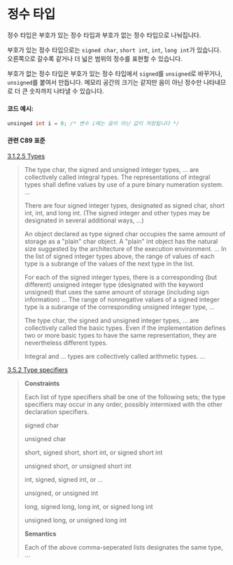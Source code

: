 # 정수 타입
정수 타입은 부호가 있는 정수 타입과 부호가 없는 정수 타입으로 나눠집니다. 

부호가 있는 정수 타입으로는 `signed char`, `short int`, `int`, `long int`가 있습니다. 
오른쪽으로 갈수록 같거나 더 넓은 범위의 정수를 표현할 수 있습니다. 

부호가 없는 정수 타입은 부호가 있는 정수 타입에서 `signed`를 `unsigned`로 바꾸거나, `unsigned`를 붙여서 만듭니다.
메모리 공간의 크기는 같지만 음이 아닌 정수만 나타내므로 더 큰 숫자까지 나타낼 수 있습니다.

#### 코드 예시:
```c
unsinged int i = 0; /* 변수 i에는 음이 아닌 값이 저장됩니다 */
```

#### 관련 C89 표준
[3.1.2.5 Types](https://port70.net/~nsz/c/c89/c89-draft.html#3.1.2.5)
> The type char, the signed and unsigned integer types, ... are collectively called integral types.
> The representations of integral types shall define values by use of a pure binary numeration system. ...
>
> There are four signed integer types, designated as signed char, short int, int, and long int.
> (The signed integer and other types may be designated in several additional ways, ...)
>
> An object declared as type signed char occupies the same amount of storage as a "plain" char object.
> A "plain" int object has the natural size suggested by the architecture of the execution environment. ...
> In the list of signed integer types above, the range of values of each type is a subrange of the values of the next type in the list.
>
> For each of the signed integer types, there is a corresponding (but different) unsigned integer type (designated with the keyword unsigned)
> that uses the same amount of storage (including sign information) ... The range of nonnegative values of a signed integer type is a
> subrange of the corresponding unsigned integer type, ...
>
> The type char, the signed and unsigned integer types, ... are collectively called the basic types.
> Even if the implementation defines two or more basic types to have the same representation, they are nevertheless different types.
>
> Integral and ... types are collectively called arithmetic types. ...

[3.5.2 Type specifiers](https://port70.net/~nsz/c/c89/c89-draft.html#3.5)
> **Constraints**
> 
> Each list of type specifiers shall be one of the following sets;
> the type specifiers may occur in any order,
> possibly intermixed with the other declaration specifiers.
>
> signed char
>
> unsigned char
>
> short, signed short, short int, or signed short int
>
> unsigned short, or unsigned short int
>
> int, signed, signed int, or ...
>
> unsigned, or unsigned int
>
> long, signed long, long int, or signed long int
>
> unsigned long, or unsigned long int
>
> **Semantics**
> 
> Each of the above comma-seperated lists designates the same type, ...

